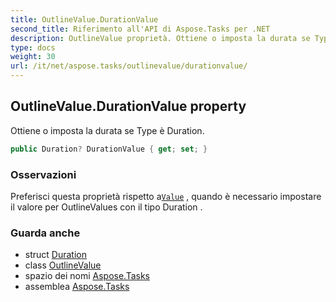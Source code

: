 ```yaml
---
title: OutlineValue.DurationValue
second_title: Riferimento all'API di Aspose.Tasks per .NET
description: OutlineValue proprietà. Ottiene o imposta la durata se Type è Duration.
type: docs
weight: 30
url: /it/net/aspose.tasks/outlinevalue/durationvalue/
---
```

## OutlineValue.DurationValue property

Ottiene o imposta la durata se Type è Duration.

```csharp
public Duration? DurationValue { get; set; }
```

### Osservazioni

Preferisci questa proprietà rispetto a[`Value`](../value/) , quando è necessario impostare il valore per OutlineValues con il tipo Duration .

### Guarda anche

* struct [Duration](../../duration/)
* class [OutlineValue](../)
* spazio dei nomi [Aspose.Tasks](../../outlinevalue/)
* assemblea [Aspose.Tasks](../../../)


